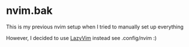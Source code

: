 # nvim.bak

This is my previous nvim setup when I tried to manually set up everything

However, I decided to use [LazyVim](https://github.com/LazyVim/LazyVim) instead see .config/nvim :)
